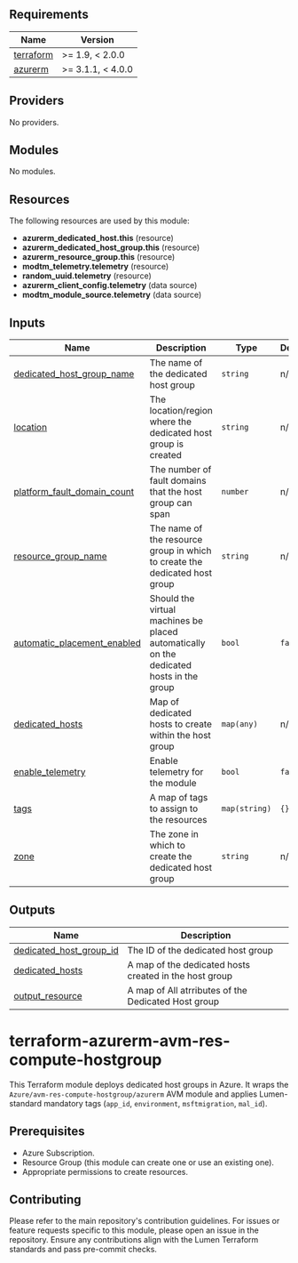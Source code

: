 <!-- BEGIN_TF_DOCS -->
## Requirements

| Name | Version |
|------|---------|
| <a name="requirement_terraform"></a> [terraform](#requirement\_terraform) | >= 1.9, < 2.0.0 |
| <a name="requirement_azurerm"></a> [azurerm](#requirement\_azurerm) | >= 3.1.1, < 4.0.0 |

## Providers

No providers.

## Modules

No modules.

## Resources

The following resources are used by this module:

- **azurerm_dedicated_host.this** (resource)
- **azurerm_dedicated_host_group.this** (resource)
- **azurerm_resource_group.this** (resource)
- **modtm_telemetry.telemetry** (resource)
- **random_uuid.telemetry** (resource)
- **azurerm_client_config.telemetry** (data source)
- **modtm_module_source.telemetry** (data source)

## Inputs

| Name | Description | Type | Default | Required |
|------|-------------|------|---------|:--------:|
| <a name="input_dedicated_host_group_name"></a> [dedicated\_host\_group\_name](#input\_dedicated\_host\_group\_name) | The name of the dedicated host group | `string` | n/a | yes |
| <a name="input_location"></a> [location](#input\_location) | The location/region where the dedicated host group is created | `string` | n/a | yes |
| <a name="input_platform_fault_domain_count"></a> [platform\_fault\_domain\_count](#input\_platform\_fault\_domain\_count) | The number of fault domains that the host group can span | `number` | n/a | yes |
| <a name="input_resource_group_name"></a> [resource\_group\_name](#input\_resource\_group\_name) | The name of the resource group in which to create the dedicated host group | `string` | n/a | yes |
| <a name="input_automatic_placement_enabled"></a> [automatic\_placement\_enabled](#input\_automatic\_placement\_enabled) | Should the virtual machines be placed automatically on the dedicated hosts in the group | `bool` | `false` | no |
| <a name="input_dedicated_hosts"></a> [dedicated\_hosts](#input\_dedicated\_hosts) | Map of dedicated hosts to create within the host group | `map(any)` | n/a | yes |
| <a name="input_enable_telemetry"></a> [enable\_telemetry](#input\_enable\_telemetry) | Enable telemetry for the module | `bool` | `false` | no |
| <a name="input_tags"></a> [tags](#input\_tags) | A map of tags to assign to the resources | `map(string)` | `{}` | no |
| <a name="input_zone"></a> [zone](#input\_zone) | The zone in which to create the dedicated host group | `string` | n/a | yes |

## Outputs

| Name | Description |
|------|-------------|
| <a name="output_dedicated_host_group_id"></a> [dedicated\_host\_group\_id](#output\_dedicated\_host\_group\_id) | The ID of the dedicated host group |
| <a name="output_dedicated_hosts"></a> [dedicated\_hosts](#output\_dedicated\_hosts) | A map of the dedicated hosts created in the host group |
| <a name="output_resource"></a> [output\_resource](#output\_output\_resource) | A map of All atrributes of the Dedicated Host group |

<!-- END_TF_DOCS -->

# terraform-azurerm-avm-res-compute-hostgroup

This Terraform module deploys dedicated host groups in Azure. It wraps the `Azure/avm-res-compute-hostgroup/azurerm` AVM module and applies Lumen-standard mandatory tags (`app_id`, `environment`, `msftmigration`, `mal_id`).

## Prerequisites

*   Azure Subscription.
*   Resource Group (this module can create one or use an existing one).
*   Appropriate permissions to create resources.

## Contributing

Please refer to the main repository's contribution guidelines. For issues or feature requests specific to this module, please open an issue in the repository.
Ensure any contributions align with the Lumen Terraform standards and pass pre-commit checks.

